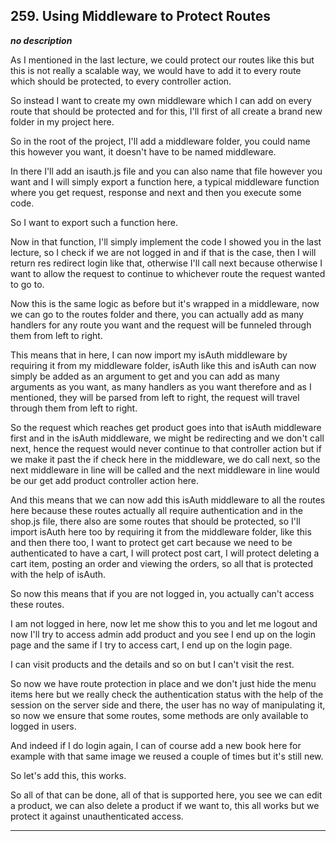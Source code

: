 ## 259. Using Middleware to Protect Routes

<strong><em>no description</em></strong>

As I mentioned in the last lecture, we could protect our routes like this but
this is not really a scalable way, we would have to add it to every route which
should be protected, to every controller action. 

So instead I want to create my own middleware which I can add on every route
that should be protected and for this, I'll first of all create a brand new
folder in my project here. 

So in the root of the project, I'll add a middleware folder, you could name this
however you want, it doesn't have to be named middleware. 

In there I'll add an isauth.js file and you can also name that file however you
want and I will simply export a function here, a typical middleware function
where you get request, response and next and then you execute some code. 

So I want to export such a function here. 

Now in that function, I'll simply implement the code I showed you in the last
lecture, so I check if we are not logged in and if that is the case, then I will
return res redirect login like that, otherwise I'll call next because otherwise
I want to allow the request to continue to whichever route the request wanted to
go to. 

Now this is the same logic as before but it's wrapped in a middleware, now we
can go to the routes folder and there, you can actually add as many handlers for
any route you want and the request will be funneled through them from left to
right. 

This means that in here, I can now import my isAuth middleware by requiring it
from my middleware folder, isAuth like this and isAuth can now simply be added
as an argument to get and you can add as many arguments as you want, as many
handlers as you want therefore and as I mentioned, they will be parsed from left
to right, the request will travel through them from left to right. 

So the request which reaches get product goes into that isAuth middleware first
and in the isAuth middleware, we might be redirecting and we don't call next,
hence the request would never continue to that controller action but if we make
it past the if check here in the middleware, we do call next, so the next
middleware in line will be called and the next middleware in line would be our
get add product controller action here. 

And this means that we can now add this isAuth middleware to all the routes here
because these routes actually all require authentication and in the shop.js
file, there also are some routes that should be protected, so I'll import isAuth
here too by requiring it from the middleware folder, like this and then there
too, I want to protect get cart because we need to be authenticated to have a
cart, I will protect post cart, I will protect deleting a cart item, posting an
order and viewing the orders, so all that is protected with the help of isAuth. 

So now this means that if you are not logged in, you actually can't access these
routes. 

I am not logged in here, now let me show this to you and let me logout and now
I'll try to access admin add product and you see I end up on the login page and
the same if I try to access cart, I end up on the login page. 

I can visit products and the details and so on but I can't visit the rest. 

So now we have route protection in place and we don't just hide the menu items
here but we really check the authentication status with the help of the session
on the server side and there, the user has no way of manipulating it, so now we
ensure that some routes, some methods are only available to logged in users. 

And indeed if I do login again, I can of course add a new book here for example
with that same image we reused a couple of times but it's still new. 

So let's add this, this works. 

So all of that can be done, all of that is supported here, you see we can edit a
product, we can also delete a product if we want to, this all works but we
protect it against unauthenticated access. 

---